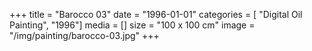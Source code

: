 +++
title = "Barocco 03"
date = "1996-01-01"
categories = [ "Digital Oil Painting", "1996"]
media = []
size = "100 x 100 cm"
image = "/img/painting/barocco-03.jpg"
+++
